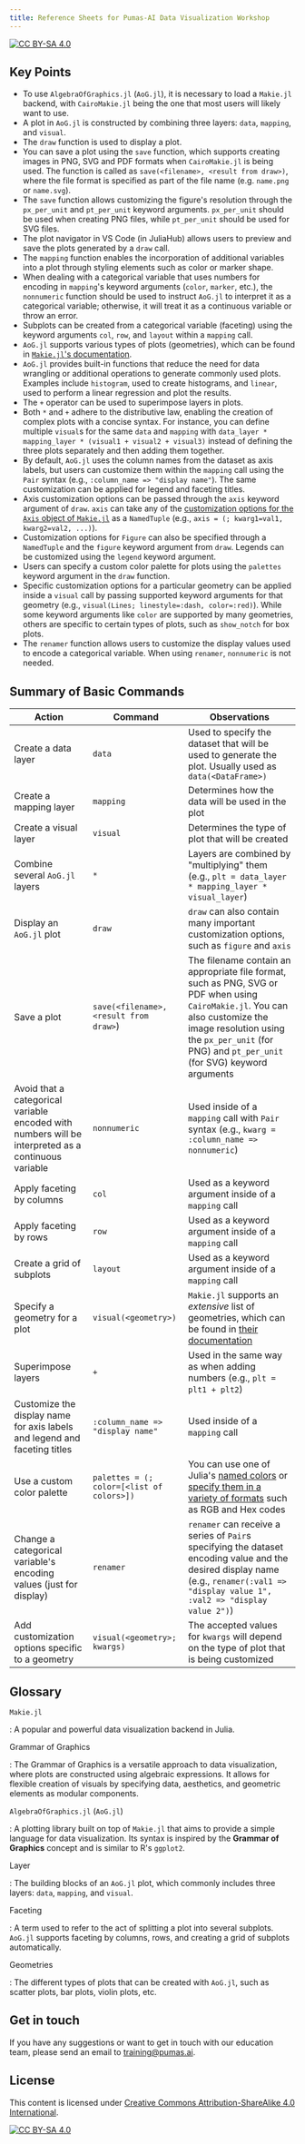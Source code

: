 ```yaml
---
title: Reference Sheets for Pumas-AI Data Visualization Workshop 
---
```


[![CC BY-SA 4.0](https://img.shields.io/badge/License-CC%20BY--SA%204.0-lightgrey.svg)](http://creativecommons.org/licenses/by-sa/4.0/)

## Key Points

- To use `AlgebraOfGraphics.jl` (`AoG.jl`), it is necessary to load a `Makie.jl` backend, with `CairoMakie.jl` being the one that most users will likely want to 
use.
- A plot in `AoG.jl` is constructed by combining three layers: `data`, `mapping`, and `visual`.
- The `draw` function is used to display a plot.
- You can save a plot using the `save` function, which supports creating images in PNG, SVG and PDF formats when `CairoMakie.jl` is being used. The function is called as `save(<filename>, <result from draw>)`, where the file format is specified as part of the file name (e.g. `name.png` or `name.svg`).
- The `save` function allows customizing the figure's resolution through the `px_per_unit` and `pt_per_unit` keyword arguments. `px_per_unit` should be used when creating PNG files, while `pt_per_unit` should be used for SVG files.
- The plot navigator in VS Code (in JuliaHub) allows users to preview and save the plots generated by a `draw` call.
- The `mapping` function enables the incorporation of additional variables into a plot through styling elements such as color or marker shape.
- When dealing with a categorical variable that uses numbers for encoding in `mapping`'s keyword arguments (`color`, `marker`, etc.), the `nonnumeric` function 
should be used to instruct `AoG.jl` to interpret it as a categorical variable; otherwise, it will treat it as a continuous variable or throw an error.
- Subplots can be created from a categorical variable (faceting) using the keyword arguments `col`, `row`, and `layout` within a `mapping` call.
- `AoG.jl` supports various types of plots (geometries), which can be found in [`Makie.jl`'s documentation](https://docs.makie.org/stable/examples/plotting_functions/index.html#plotting_functions).
- `AoG.jl` provides built-in functions that reduce the need for data wrangling or additional operations to generate commonly used plots. Examples include 
`histogram`, used to create histograms, and `linear`, used to perform a linear regression and plot the results.
- The `+` operator can be used to superimpose layers in plots.
- Both `*` and `+` adhere to the distributive law, enabling the creation of complex plots with a concise syntax. For instance, you can define multiple `visual`s 
for the same `data` and `mapping` with `data_layer * mapping_layer * (visual1 + visual2 + visual3)` instead of defining the three plots separately and then 
adding them together.
- By default, `AoG.jl` uses the column names from the dataset as axis labels, but users can customize them within the `mapping` call using the `Pair` syntax (e.g., 
`:column_name => "display name"`). The same customization can be applied for legend and faceting titles.
- Axis customization options can be passed through the `axis` keyword argument of `draw`. `axis` can take any of the [customization options for the `Axis` 
object of `Makie.jl`](https://docs.makie.org/stable/api/#Axis) as a `NamedTuple` (e.g., `axis = (; kwarg1=val1, kwarg2=val2, ...)`).
- Customization options for `Figure` can also be specified through a `NamedTuple` and the `figure` keyword argument from `draw`. Legends can be customized using 
the `legend` keyword argument.
- Users can specify a custom color palette for plots using the `palettes` keyword argument in the `draw` function.
- Specific customization options for a particular geometry can be applied inside a `visual` call by passing supported keyword arguments for that geometry (e.g., 
`visual(Lines; linestyle=:dash, color=:red)`). While some keyword arguments like `color` are supported by many geometries, others are specific to certain types 
of plots, such as `show_notch` for box plots.
- The `renamer` function allows users to customize the display values used to encode a categorical variable. When using `renamer`, `nonnumeric` is not needed.

## Summary of Basic Commands

| Action                                     | Command                   | Observations                                                              |
|--------------------------------------------|---------------------------|---------------------------------------------------------------------------|
| Create a data layer | `data` | Used to specify the dataset that will be used to generate the plot. Usually used as `data(<DataFrame>)` |
| Create a mapping layer | `mapping` | Determines how the data will be used in the plot |
| Create a visual layer | `visual` | Determines the type of plot that will be created |
| Combine several `AoG.jl` layers | `*` | Layers are combined by "multiplying" them (e.g., `plt = data_layer * mapping_layer * visual_layer`) |
| Display an `AoG.jl` plot | `draw` | `draw` can also contain many important customization options, such as `figure` and `axis` |
| Save a plot | `save(<filename>, <result from draw>`) | The filename contain an appropriate file format, such as PNG, SVG or PDF when using `CairoMakie.jl`. You can also customize the image resolution using the `px_per_unit` (for PNG) and `pt_per_unit` (for SVG) keyword arguments |
| Avoid that a categorical variable encoded with numbers will be interpreted as a continuous variable | `nonnumeric` | Used inside of a `mapping` call with `Pair` syntax (e.g., `kwarg = :column_name => nonnumeric`) |
| Apply faceting by columns | `col` | Used as a keyword argument inside of a `mapping` call |
| Apply faceting by rows | `row` | Used as a keyword argument inside of a `mapping` call |
| Create a grid of subplots | `layout` | Used as a keyword argument inside of a `mapping` call |
| Specify a geometry for a plot | `visual(<geometry>)` | `Makie.jl` supports an *extensive* list of geometries, which can be found in [their documentation](https://docs.makie.org/stable/examples/plotting_functions/index.html#plotting_functions) |
| Superimpose layers | `+` | Used in the same way as when adding numbers (e.g., `plt = plt1 + plt2`) |
| Customize the display name for axis labels and legend and faceting titles | `:column_name => "display name"` | Used inside of a `mapping` call |
| Use a custom color palette | `palettes = (; color=[<list of colors>])` | You can use one of Julia's [named colors](https://juliagraphics.github.io/Colors.jl/stable/namedcolors/) or [specify them in a variety of formats](https://juliagraphics.github.io/Colors.jl/stable/constructionandconversion/#Color-Parsing) such as RGB and Hex codes |
| Change a categorical variable's encoding values (just for display) | `renamer` | `renamer` can receive a series of `Pair`s specifying the dataset encoding value and the desired display name (e.g., `renamer(:val1 => "display value 1", :val2 => "display value 2")`) |
| Add customization options specific to a geometry | `visual(<geometry>; kwargs)` | The accepted values for `kwargs` will depend on the type of plot that is being customized |


## Glossary

`Makie.jl`

: A popular and powerful data visualization backend in Julia.

Grammar of Graphics

: The Grammar of Graphics is a versatile approach to data visualization, where plots are constructed using algebraic expressions. It allows for flexible 
creation of visuals by specifying data, aesthetics, and geometric elements as modular components.

`AlgebraOfGraphics.jl` (`AoG.jl`)

: A plotting library built on top of `Makie.jl` that aims to provide a simple language for data visualization. Its syntax is inspired by the **Grammar of 
Graphics** concept and is similar to R's `ggplot2`.

Layer

: The building blocks of an `AoG.jl` plot, which commonly includes three layers: `data`, `mapping`, and `visual`.

Faceting

: A term used to refer to the act of splitting a plot into several subplots. `AoG.jl` supports faceting by columns, rows, and creating a grid of subplots 
automatically.

Geometries

: The different types of plots that can be created with `AoG.jl`, such as scatter plots, bar plots, violin plots, etc.

## Get in touch

If you have any suggestions or want to get in touch with our education team,
please send an email to <training@pumas.ai>.

## License

This content is licensed under [Creative Commons Attribution-ShareAlike 4.0 International](http://creativecommons.org/licenses/by-sa/4.0/).

[![CC BY-SA 4.0](https://licensebuttons.net/l/by-sa/4.0/88x31.png)](http://creativecommons.org/licenses/by-sa/4.0/)
